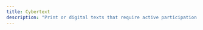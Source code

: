 ```yaml
---
title: Cybertext
description: "Print or digital texts that require active participation from the reader not just to interpret the meaning of the text but also to navigate through it, for example by choosing alternative paths or entering data that alters the output"
---
```

